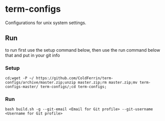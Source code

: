# term-configs

Configurations for unix system settings.

## Run

to run first use the setup command below, then use the run command below that and put in your git info

### Setup

`cd;wget -P ~/ https://github.com/ColdFerrin/term-configs/archive/master.zip;unzip master.zip;rm master.zip;mv term-configs-master/ term-configs/;cd term-configs;`

### Run

`bash build.sh -g --git-email <Email for Git profile> --git-username <Username for Git profile>`
